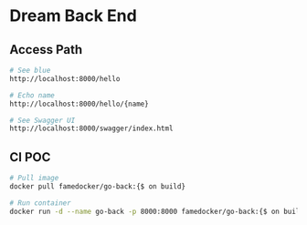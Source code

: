# Dream Back End

## Access Path

```sh
# See blue
http://localhost:8000/hello

# Echo name
http://localhost:8000/hello/{name}

# See Swagger UI
http://localhost:8000/swagger/index.html

```

## CI POC

```sh
# Pull image
docker pull famedocker/go-back:{$ on build}

# Run container
docker run -d --name go-back -p 8000:8000 famedocker/go-back:{$ on build}
```